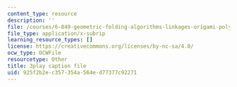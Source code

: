 ```yaml
---
content_type: resource
description: ''
file: /courses/6-849-geometric-folding-algorithms-linkages-origami-polyhedra-fall-2012/925f2b2ec357354a564ed77377c92271_FEmDxtkee_0.srt
file_type: application/x-subrip
learning_resource_types: []
license: https://creativecommons.org/licenses/by-nc-sa/4.0/
ocw_type: OCWFile
resourcetype: Other
title: 3play caption file
uid: 925f2b2e-c357-354a-564e-d77377c92271
---
```

